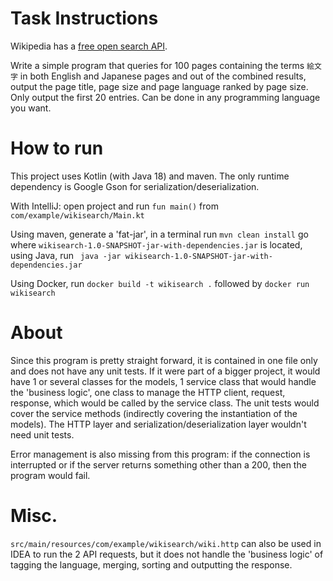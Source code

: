 Task Instructions
=========

Wikipedia has a [free open search API](https://www.mediawiki.org/wiki/API:Search).

Write a simple program that queries for 100 pages containing the terms `絵文字` in both English and Japanese pages and out
of the combined results, output the page title, page size and page language ranked by page size. Only output the first
20 entries. Can be done in any programming language you want.

How to run
=========
This project uses Kotlin (with Java 18) and maven. The only runtime dependency is Google Gson for
serialization/deserialization.

With IntelliJ: open project and run `fun main()` from `com/example/wikisearch/Main.kt`

Using maven, generate a 'fat-jar', in a terminal run `mvn clean install`
go where `wikisearch-1.0-SNAPSHOT-jar-with-dependencies.jar` is located,
using Java, run ` java -jar wikisearch-1.0-SNAPSHOT-jar-with-dependencies.jar`

Using Docker, run `docker build -t wikisearch .` followed by `docker run wikisearch`

About
=========

Since this program is pretty straight forward, it is contained in one file only and does not have any unit tests.
If it were part of a bigger project, it would have 1 or several classes for the models,
1 service class that would handle the 'business logic', one class to manage the HTTP client, request, response, which
would be called by the service class.
The unit tests would cover the service methods (indirectly covering the instantiation of the models).
The HTTP layer and serialization/deserialization layer wouldn't need unit tests.

Error management is also missing from this program: if the connection is interrupted or if the server returns something
other than a 200, then the program would fail.


Misc.
=========
`src/main/resources/com/example/wikisearch/wiki.http` can also be used in IDEA to run the 2 API requests, but it does
not handle the 'business logic' of tagging the language, merging, sorting and outputting the response.
